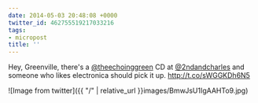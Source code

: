 ```yaml
---
date: 2014-05-03 20:48:08 +0000
twitter_id: 462755519217033216
tags:
- micropost
title: ''
---
```


Hey, Greenville, there's a [@theechoinggreen](https://twitter.com/theechoinggreen) CD at [@2ndandcharles](https://twitter.com/2ndandcharles) and someone who likes electronica should pick it up. http://t.co/sWGGKDh6N5

![Image from twitter]({{ "/" | relative_url  }}images/BmwJsU1IgAAHTo9.jpg)
